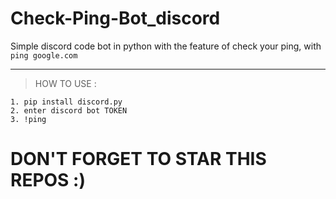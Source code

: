 # Check-Ping-Bot_discord
Simple discord code bot in python with the feature of check your ping, with `ping google.com`  

---
> HOW TO USE : </br>
```
1. pip install discord.py
2. enter discord bot TOKEN
3. !ping
```

# DON'T FORGET TO STAR THIS REPOS :)
